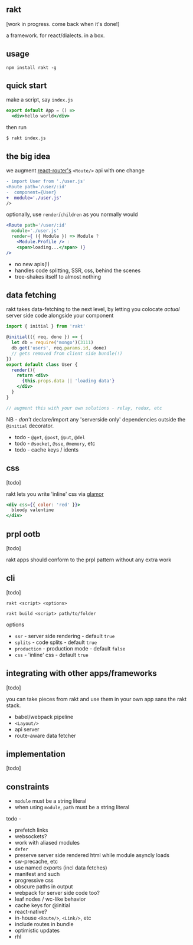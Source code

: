 rakt
---

[work in progress. come back when it's done!]

a framework. for react/dialects. in a box.

usage 
--- 

`npm install rakt -g`

quick start
---
make a script, say `index.js`
```jsx
export default App = () => 
  <div>hello world</div>
```

then run 

```
$ rakt index.js   
```

the big idea 
---

we augment [react-router's](http://react-router.now.sh/) `<Route/>` api with one change

```diff
- import User from './user.js'
<Route path='/user/:id'
-  component={User}
+  module='./user.js'
/>
```

optionally, use `render`/`children` as you normally would

```jsx
<Route path='/user/:id'
  module='./user.js'
  render={ ({ Module }) => Module ? 
    <Module.Profile /> : 
    <span>loading...</span> )}
/>
``` 

- no new apis(!)
- handles code splitting, SSR, css, behind the scenes 
- tree-shakes itself to almost nothing 


data fetching
---

rakt takes data-fetching to the next level, by letting you 
colocate *actual* server side code alongside your component

```jsx
import { initial } from 'rakt'

@initial(({ req, done }) => {    
  let db = require('mongo')(3111)
  db.get('users', req.params.id, done)  
  // gets removed from client side bundle(!)
})
export default class User {
  render(){
    return <div>
      {this.props.data || 'loading data'}
    </div>  
  }  
}

// augment this with your own solutions - relay, redux, etc
```

NB - *don't* declare/import any 'serverside only' dependencies outside the 
`@initial` decorator. 

- todo - `@get`, `@post`, `@put`, `@del`
- todo - `@socket`, `@sse`, `@memory`, etc 
- todo - cache keys / idents 

css
---

[todo]

rakt lets you write 'inline' css via [glamor](https://github.com/threepointone/glamor/blob/master/docs/createElement.md)
```jsx
<div css={{ color: 'red' }}>
  bloody valentine
</div>
```


prpl ootb
---

[todo]

rakt apps should conform to the prpl pattern without any extra work


cli
---

[todo]

`rakt <script> <options>`

`rakt build <script> path/to/folder`

options 

- `ssr` - server side rendering - default `true`
- `splits` - code splits - default `true`
- `production` - production mode - default `false`
- `css` - 'inline' css - default `true`


integrating with other apps/frameworks
---

[todo]

you can take pieces from rakt and use them in your own app sans the rakt stack. 

- babel/webpack pipeline
- `<Layout/>`
- api server 
- route-aware data fetcher 

implementation
---

[todo]

constraints
---
- `module` must be a string literal
- when using `module`, `path` must be a string literal


todo - 

- prefetch links
- websockets?
- work with aliased modules 
- `defer`
- preserve server side rendered html while module asyncly loads 
- sw-precache, etc
- use named exports (incl data fetches)
- manifest and such
- progressive css
- obscure paths in output 
- webpack for server side code too?
- leaf nodes / wc-like behavior 
- cache keys for @initial
- react-native? 
- in-house `<Route/>`, `<Link/>`, etc 
- include routes in bundle 
- optimistic updates
- rhl